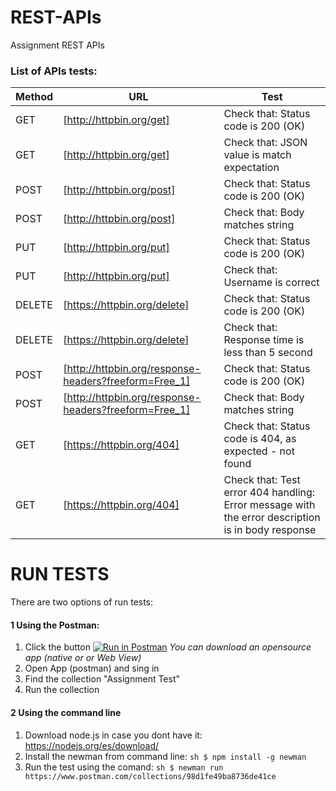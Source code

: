 # REST-APIs
Assignment REST APIs

### List of APIs tests:

| Method | URL | Test |
| ------ | ------ |----- |
| GET | [http://httpbin.org/get] | Check that: Status code is 200 (OK) |
| GET | [http://httpbin.org/get] | Check that: JSON value is match expectation |
| POST | [http://httpbin.org/post] | Check that: Status code is 200 (OK) |
| POST | [http://httpbin.org/post] | Check that: Body matches string |
| PUT | [http://httpbin.org/put] | Check that: Status code is 200 (OK) |
| PUT | [http://httpbin.org/put] | Check that: Username is correct |
| DELETE | [https://httpbin.org/delete] | Check that: Status code is 200 (OK) |
| DELETE | [https://httpbin.org/delete] | Check that: Response time is less than 5 second |
| POST | [http://httpbin.org/response-headers?freeform=Free_1] | Check that: Status code is 200 (OK) |
| POST | [http://httpbin.org/response-headers?freeform=Free_1] | Check that: Body matches string |
| GET | [https://httpbin.org/404] | Check that: Status code is 404, as expected - not found |
| GET | [https://httpbin.org/404] | Check that: Test error 404 handling: Error message with the error description is in body response |


# RUN TESTS
There are two options of run tests:
#### 1 Using the Postman:

  1. Click the button
  [![Run in Postman](https://run.pstmn.io/button.svg)](https://app.getpostman.com/run-collection/98d1fe49ba8736de41ce)
   *You can download an opensource app (native or or Web View)*
  2. Open App (postman) and sing in
  3. Find the collection "Assignment Test"
  4. Run the collection
 

#### 2 Using the command line
  1. Download node.js in case you dont have it: 
  https://nodejs.org/es/download/
  2. Install the newman from command line:
    ```sh
     $ npm install -g newman
    ```
  3. Run the test using the comand: 
    ```sh
       $ newman run https://www.postman.com/collections/98d1fe49ba8736de41ce
    ```
